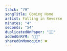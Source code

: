 ```yaml
---
track: "79"
songTitle: Coming Home
artist: Falling in Reverse
minutes: "4"
seconds: "54"
duplicatedOnPaper: "👍🏻"
addedOnRYM: "👍🏻"
sharedOnMonoquin: ❌
---
```

